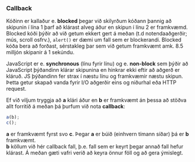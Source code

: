 ### Callback
Kóðinn er kallaður e. **blocked** þegar við skilyrðum kóðann þannig að skipunin í lína 1 þarf að klárast alveg áður en skipun í línu 2 er framkvæmd. Blocked kóði þýðir að við getum ekkert gert á meðan (t.d notendaaðgerðir; mús, scroll osfrv.), `alert()` er dæmi um fall sem er blockerandi. Blocked kóða bera að forðast, sérstakleg þar sem við getum framkvæmt amk. 8.5 milljón skipanir á 1 sekúndu. <br>

JavaScript er e. **synchronous** (línu fyrir línu) og e. **non-block** sem þýðir að JavaScript þýðandinn klárar skipunina en hinkrar ekki eftir að aðgerð er kláruð. JS þýðandinn fer strax í næstu línu og framkvæmir næstu skipun. Þetta getur skapað vanda fyrir I/O aðgerðir eins og niðurhal eða HTTP request. <br>

Ef við viljum tryggja að **a** klári áður en **b** er framkvæmt án þessa að stöðva allt forritið á meðan þá þurfum við nota **callback**: 

```javascript
a(b);
c();
```

**a** er framkvæmt fyrst svo **c**. Þegar **a** er búið (einhvern tímann síðar) þá er **b** framkvæmt. <br>
**b** köllum við hér callback fall, þ.e. fall sem er keyrt þegar annað fall hefur klárast. Á meðan gæti vafri verið að keyra önnur föll og að gera ýmislegt.
